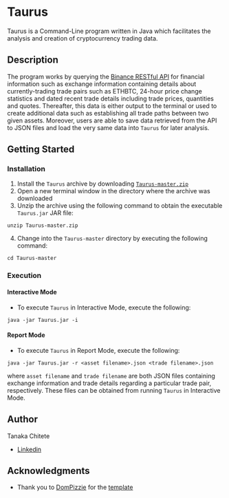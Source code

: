 # Taurus

Taurus is a Command-Line program written in Java which facilitates the analysis and creation of cryptocurrency trading data.

## Description

The program works by querying the [Binance RESTful API](https://binance-docs.github.io/apidocs/spot/en/) for financial information
such as exchange information containing details about currently-trading trade pairs such as ETHBTC, 24-hour price change statistics
and dated recent trade details including trade prices, quantities and quotes. Thereafter, this data is either output to the terminal
or used to create additional data such as establishing all trade paths between two given assets. Moreover, users are able to
save data retrieved from the API to JSON files and load the very same data into ```Taurus``` for later analysis.

## Getting Started

### Installation

1. Install the ```Taurus``` archive by downloading [```Taurus-master.zip```](https://github.com/tchitete1/Taurus/archive/master.zip)
2. Open a new terminal window in the directory where the archive was downloaded
3. Unzip the archive using the following command to obtain the executable ```Taurus.jar``` JAR file:
```
unzip Taurus-master.zip
```
4. Change into the ```Taurus-master``` directory by executing the following command:
```
cd Taurus-master
```

### Execution
#### Interactive Mode

* To execute ```Taurus``` in Interactive Mode, execute the following:
```
java -jar Taurus.jar -i
```

#### Report Mode

* To execute ```Taurus``` in Report Mode, execute the following:
```
java -jar Taurus.jar -r <asset filename>.json <trade filename>.json
```

where ```asset filename``` and ```trade filename``` are both JSON files containing exchange information and trade details regarding
a particular trade pair, respectively. These files can be obtained from running ```Taurus``` in Interactive Mode.

## Author

Tanaka Chitete
* [Linkedin](https://www.linkedin.com/in/tanaka-chitete/)

## Acknowledgments

* Thank you to [DomPizzie](https://github.com/DomPizzie) for the [template](https://gist.github.com/DomPizzie/7a5ff55ffa9081f2de27c315f5018afc)

